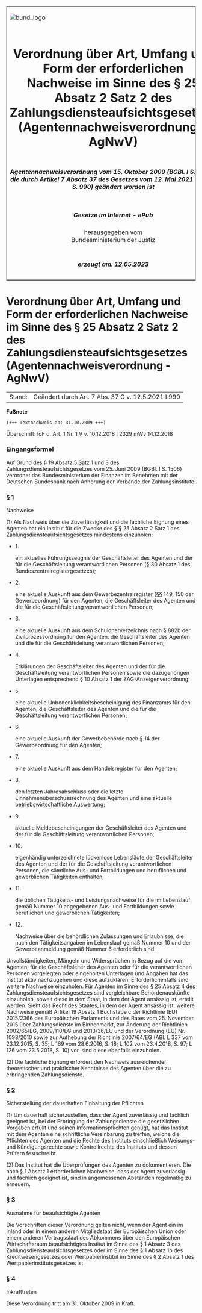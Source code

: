 <span id="DECKBLATT.html"></span>

<table border="0" frame="border" width="100%">

<tr valign="top">

<td align="left">

![bund\_logo](BfJ_2021_Web_de_de.gif)

</td>

<td align="right">

 

</td>

</tr>

<tr align="center" valign="middle">

<td colspan="2">

# Verordnung über Art, Umfang und Form der erforderlichen Nachweise im Sinne des § 25 Absatz 2 Satz 2 des Zahlungsdiensteaufsichtsgesetzes (Agentennachweisverordnung - AgNwV)

</td>

</tr>

<tr align="center" valign="middle">

<td colspan="2">

##### Agentennachweisverordnung vom 15. Oktober 2009 (BGBl. I S. 3641), die durch Artikel 7 Absatz 37 des Gesetzes vom 12. Mai 2021 (BGBl. I S. 990) geändert worden ist

</td>

</tr>

<tr align="center" valign="middle">

<td colspan="2">

  
  

##### Gesetze im Internet - ePub  
  
herausgegeben vom  
Bundesministerium der Justiz

</td>

</tr>

<tr align="center" valign="bottom">

<td colspan="2">

  
  

##### erzeugt am: 12.05.2023

</td>

</tr>

</table>

<span id="BJNR364100009.html"></span>

# Verordnung über Art, Umfang und Form der erforderlichen Nachweise im Sinne des § 25 Absatz 2 Satz 2 des Zahlungsdiensteaufsichtsgesetzes (Agentennachweisverordnung - AgNwV)

<div>

<div class="jnhtml">

|        |                                                    |
| ------ | -------------------------------------------------- |
| Stand: | Geändert durch Art. 7 Abs. 37 G v. 12.5.2021 I 990 |

</div>

</div>

<div>

  
**Fußnote**

<div class="jnhtml">

<div>

<div class="jurAbsatz">

  

    (+++ Textnachweis ab: 31.10.2009 +++) 

Überschrift: IdF d. Art. 1 Nr. 1 V v. 10.12.2018 I 2329 mWv 14.12.2018

</div>

</div>

</div>

</div>

<span id="BJNR364100009BJNE000100000.html"></span>

### Eingangsformel  

<div>

<div class="jnhtml">

<div>

<div class="jurAbsatz">

Auf Grund des § 19 Absatz 5 Satz 1 und 3 des
Zahlungsdiensteaufsichtsgesetzes vom 25. Juni 2009 (BGBl. I S. 1506)
verordnet das Bundesministerium der Finanzen im Benehmen mit der
Deutschen Bundesbank nach Anhörung der Verbände der Zahlungsinstitute:

</div>

</div>

</div>

</div>

<span id="BJNR364100009BJNE000201116.html"></span>

### § 1  
Nachweise

<div>

<div class="jnhtml">

<div>

<div class="jurAbsatz">

(1) Als Nachweis über die Zuverlässigkeit und die fachliche Eignung
eines Agenten hat ein Institut für die Zwecke des § § 25 Absatz 2 Satz 1
des Zahlungsdiensteaufsichtsgesetzes mindestens einzuholen:

  - 1\.
    
    <div>
    
    ein aktuelles Führungszeugnis der Geschäftsleiter des Agenten und
    der für die Geschäftsleitung verantwortlichen Personen (§ 30 Absatz
    1 des Bundeszentralregistergesetzes);
    
    </div>

  - 2\.
    
    <div>
    
    eine aktuelle Auskunft aus dem Gewerbezentralregister (§§ 149, 150
    der Gewerbeordnung) für den Agenten, die Geschäftsleiter des Agenten
    und die für die Geschäftsleitung verantwortlichen Personen;
    
    </div>

  - 3\.
    
    <div>
    
    eine aktuelle Auskunft aus dem Schuldnerverzeichnis nach § 882b der
    Zivilprozessordnung für den Agenten, die Geschäftsleiter des Agenten
    und die für die Geschäftsleitung verantwortlichen Personen;
    
    </div>

  - 4\.
    
    <div>
    
    Erklärungen der Geschäftsleiter des Agenten und der für die
    Geschäftsleitung verantwortlichen Personen sowie die dazugehörigen
    Unterlagen entsprechend § 10 Absatz 1 der ZAG-Anzeigenverordnung;
    
    </div>

  - 5\.
    
    <div>
    
    eine aktuelle Unbedenklichkeitsbescheinigung des Finanzamts für den
    Agenten, die Geschäftsleiter des Agenten und die für die
    Geschäftsleitung verantwortlichen Personen;
    
    </div>

  - 6\.
    
    <div>
    
    eine aktuelle Auskunft der Gewerbebehörde nach § 14 der
    Gewerbeordnung für den Agenten;
    
    </div>

  - 7\.
    
    <div>
    
    eine aktuelle Auskunft aus dem Handelsregister für den Agenten;
    
    </div>

  - 8\.
    
    <div>
    
    den letzten Jahresabschluss oder die letzte
    Einnahmenüberschussrechnung des Agenten und eine aktuelle
    betriebswirtschaftliche Auswertung;
    
    </div>

  - 9\.
    
    <div>
    
    aktuelle Meldebescheinigungen der Geschäftsleiter des Agenten und
    der für die Geschäftsleitung verantwortlichen Personen;
    
    </div>

  - 10\.
    
    <div>
    
    eigenhändig unterzeichnete lückenlose Lebensläufe der
    Geschäftsleiter des Agenten und der für die Geschäftsleitung
    verantwortlichen Personen, die sämtliche Aus- und Fortbildungen und
    beruflichen und gewerblichen Tätigkeiten enthalten;
    
    </div>

  - 11\.
    
    <div>
    
    die üblichen Tätigkeits- und Leistungsnachweise für die im
    Lebenslauf gemäß Nummer 10 angegebenen Aus- und Fortbildungen sowie
    beruflichen und gewerblichen Tätigkeiten;
    
    </div>

  - 12\.
    
    <div>
    
    Nachweise über die behördlichen Zulassungen und Erlaubnisse, die
    nach den Tätigkeitsangaben im Lebenslauf gemäß Nummer 10 und der
    Gewerbeanmeldung gemäß Nummer 6 erforderlich sind.
    
    </div>

Unvollständigkeiten, Mängeln und Widersprüchen in Bezug auf die vom
Agenten, für die Geschäftsleiter des Agenten oder für die
verantwortlichen Personen vorgelegten oder eingeholten Unterlagen und
Angaben hat das Institut aktiv nachzugehen und diese aufzuklären.
Erforderlichenfalls sind weitere Nachweise einzuholen. Für Agenten im
Sinne des § 25 Absatz 4 des Zahlungsdiensteaufsichtsgesetzes sind
vergleichbare Behördenauskünfte einzuholen, soweit diese in dem Staat,
in dem der Agent ansässig ist, erteilt werden. Sieht das Recht des
Staates, in dem der Agent ansässig ist, weitere Nachweise gemäß Artikel
19 Absatz 1 Buchstabe c der Richtlinie (EU) 2015/2366 des Europäischen
Parlaments und des Rates vom 25. November 2015 über Zahlungsdienste im
Binnenmarkt, zur Änderung der Richtlinien 2002/65/EG, 2009/110/EG und
2013/36/EU und der Verordnung (EU) Nr. 1093/2010 sowie zur Aufhebung der
Richtlinie 2007/64/EG (ABl. L 337 vom 23.12.2015, S. 35; L 169 vom
28.6.2016, S. 18; L 102 vom 23.4.2018, S. 97; L 126 vom 23.5.2018, S.
10) vor, sind diese ebenfalls einzuholen.

</div>

<div class="jurAbsatz">

(2) Die fachliche Eignung erfordert den Nachweis ausreichender
theoretischer und praktischer Kenntnisse des Agenten über die zu
erbringenden Zahlungsdienste.

</div>

</div>

</div>

</div>

<span id="BJNR364100009BJNE000301116.html"></span>

### § 2  
Sicherstellung der dauerhaften Einhaltung der Pflichten

<div>

<div class="jnhtml">

<div>

<div class="jurAbsatz">

(1) Um dauerhaft sicherzustellen, dass der Agent zuverlässig und
fachlich geeignet ist, bei der Erbringung der Zahlungsdienste die
gesetzlichen Vorgaben erfüllt und seinen Informationspflichten genügt,
hat das Institut mit dem Agenten eine schriftliche Vereinbarung zu
treffen, welche die Pflichten des Agenten und die Rechte des Instituts
einschließlich Weisungs- und Kündigungsrechte sowie Kontrollrechte des
Instituts und dessen Prüfern festschreibt.

</div>

<div class="jurAbsatz">

(2) Das Institut hat die Überprüfungen des Agenten zu dokumentieren. Die
nach § 1 Absatz 1 erforderlichen Nachweise, dass der Agent zuverlässig
und fachlich geeignet ist, sind in angemessenen Abständen regelmäßig zu
erneuern.

</div>

</div>

</div>

</div>

<span id="BJNR364100009BJNE000402128.html"></span>

### § 3  
Ausnahme für beaufsichtigte Agenten

<div>

<div class="jnhtml">

<div>

<div class="jurAbsatz">

Die Vorschriften dieser Verordnung gelten nicht, wenn der Agent ein im
Inland oder in einem anderen Mitgliedstaat der Europäischen Union oder
einem anderen Vertragsstaat des Abkommens über den Europäischen
Wirtschaftsraum beaufsichtigtes Institut im Sinne des § 1 Absatz 3 des
Zahlungsdiensteaufsichtsgesetzes oder im Sinne des § 1 Absatz 1b des
Kreditwesengesetzes oder Wertpapierinstitut im Sinne des § 2 Absatz 1
des Wertpapierinstitutsgesetzes ist.

</div>

</div>

</div>

</div>

<span id="BJNR364100009BJNE000500000.html"></span>

### § 4  
Inkrafttreten

<div>

<div class="jnhtml">

<div>

<div class="jurAbsatz">

Diese Verordnung tritt am 31. Oktober 2009 in Kraft.

</div>

</div>

</div>

</div>
